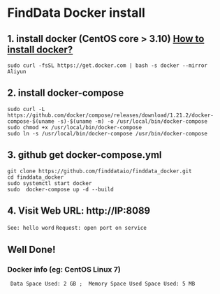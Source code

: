 # FindData Docker install
## 1. install docker (CentOS core > 3.10) [How to install docker?](https://docs.docker.com/get-started/)
```
sudo curl -fsSL https://get.docker.com | bash -s docker --mirror Aliyun
```
## 2. install docker-compose
```
sudo curl -L https://github.com/docker/compose/releases/download/1.21.2/docker-compose-$(uname -s)-$(uname -m) -o /usr/local/bin/docker-compose
sudo chmod +x /usr/local/bin/docker-compose
sudo ln -s /usr/local/bin/docker-compose /usr/bin/docker-compose
```

## 3. github get docker-compose.yml
```
git clone https://github.com/finddataio/finddata_docker.git
cd finddata_docker
sudo systemctl start docker 
sudo  docker-compose up -d --build
```

## 4. Visit Web URL: http://IP:8089
`See: hello word`
`Request: open port on service`
## Well Done!





### Docker info (eg: CentOS Linux 7)
` 
 Data Space Used: 2 GB ;  Memory Space Used Space Used: 5 MB
`
